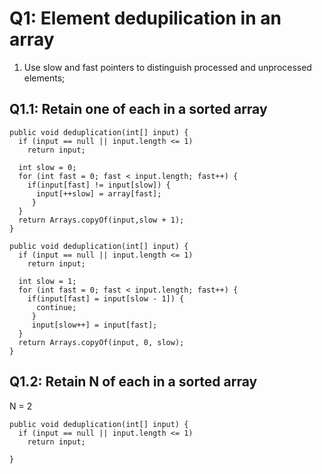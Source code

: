# Q1: Element dedupilication in an array  
1. Use slow and fast pointers to distinguish processed and unprocessed elements;  


## Q1.1: Retain one of each in a sorted array  
```
public void deduplication(int[] input) {
  if (input == null || input.length <= 1)
    return input;
  
  int slow = 0;
  for (int fast = 0; fast < input.length; fast++) {
    if(input[fast] != input[slow]) {
      input[++slow] = array[fast];
     }
  }
  return Arrays.copyOf(input,slow + 1);
}
```
```
public void deduplication(int[] input) {
  if (input == null || input.length <= 1)
    return input;
  
  int slow = 1;
  for (int fast = 0; fast < input.length; fast++) {
    if(input[fast] = input[slow - 1]) {
      continue;
     }
     input[slow++] = input[fast];
  }
  return Arrays.copyOf(input, 0, slow);
}
```
## Q1.2: Retain N of each in a sorted array  
N = 2
```
public void deduplication(int[] input) {
  if (input == null || input.length <= 1)
    return input;
  
}
```
